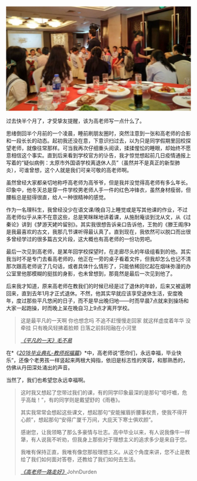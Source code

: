 ![](images/2128473725-1024x576.jpg)

过去快半个月了，才受挚友提醒，该为高老师写一点什么了。

思绪倒回半个月前的一个凌晨，睡前刷朋友圈时，突然注意到一张和高老师的合影和一段长长的动态。起初我还没在意，下意识扫过去，以为只是同学假期里回校探望老师，就像往常那样。可当我再次仔细重头阅读，揉揉惺忪的睡眼，却始终不愿意相信这个事实。直到后来看到学校官方的讣告，我才惊觉想起前几日疫情通报上写着的“疑似病例：太原市外国语学校离退休人员”（虽然并不是真正的新型肺炎），可谁曾想，这个人就是我们可亲可敬的高老师啊。

虽然曾经大家都亲切地称呼高老师为高爷爷，但是我并没觉得高老师有多么年长。印象中，他冬天总是穿一件学校男老师人手一件的红色冲锋衣，虽然身材瘦弱，但腰板总是挺得很直，给人一种很精神的感觉。

作为一名理科生，我曾经没少在语文课/晚自习上睡觉或是写其他课的作业，不过高老师似乎从来不在意这些，总是笑眯眯地讲着课，从施耐庵谈到沈从文，从《过秦论》讲到《梦游天姥吟留别》。其实我很想告诉亲口告诉他，王勃的《滕王阁序》是我最喜欢的古文，我那几节课听得最认真了。直到现在，我依然可以脱口而出很多曾经学过的很多篇古文片段，这大概也有高老师的一份功劳吧。

最后一次见到高老师，是某年回学校探望时，在走廊尽头的年级组看到的他。其实我当时不是专门去看高老师的，他正在一旁的桌子看着文件，但我却怎么也记不清那次跟高老师说了几句话，或者具体什么情形了，只能依稀回忆起在烟味弥漫的办公室里他那模糊的挺拔的身影，也未曾想到，那竟然是最后一次见到他了。

后来我才知道，原来高老师在教我们的时候已经是过了退休的年龄，后来又被返聘回来，直到去年1月才正式退休。不然，他其实早就应该享受退休生活，安度晚年，度过那些平凡悠闲的日子，而不是早出晚归地——时而早晨7点就来到操场和大家一起跑操，时而晚上呆在晚自习上9点才离开学校。

> 这是最平凡的一天啊
> 你也想念吗
> 不追不赶慢慢走回家
> 就这样虚度着年华 没牵挂
> 只有晚风轻拂着脸颊
> 日落之前斜阳融在小河里
>
> [*《平凡的一天》毛不易*](https://music.163.com/#/song?id=569214247)

在*《*[*2018毕业典礼-教师祝福篇*](https://v.qq.com/x/page/c0699rgx40t.html)*》*中，高老师说“愿你们，永远幸福，毕业快乐”，还像个老男孩一样竖起来两根大拇指，依旧是标志性的笑容，和那熟悉的，仿佛从丹田深处涌出的声音。

当然了，我们也希望您永远幸福啊。

> 这时我又想起了您带过我们的课，有的同学印象最深的是那句“噫吁嚱，危乎高哉！”，有的同学则是戴望舒的《雨巷》。
>
> 其实我常常会想起这些课文，想起那句“安能摧眉折腰事权贵，使我不得开心颜”，想起那句“安得广厦千万间，大庇天下寒士俱欢颜”。
>
> 感谢您，让我领略了那么多豪情与壮志。高中毕业以来，有人说我像牛一样犟，有人说我不听劝，但我身上那些对于理想主义的追求多少是来自于您。
>
> 我唯有保持正直，我唯有像您那般理想主义。从这个角度来讲，您不止是教给了我们如何面对答卷，还教给了我们如何去生活。
>
> [*《高老师一路走好》*](https://www.weibo.com/ttarticle/p/show?id=2309404476359954006630)JohnDurden